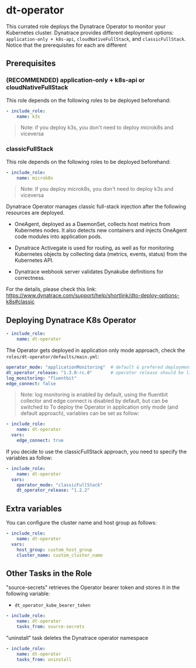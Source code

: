 # dt-operator

This currated role deploys the Dynatrace Operator to monitor your Kubernetes cluster. Dynatrace provides different deployment options: `application-only + k8s-api`, `cloudNativeFullStack`, and `classicFullStack`. Notice that the prerequisites for each are different

## Prerequisites

### (RECOMMENDED) application-only + k8s-api or cloudNativeFullStack

This role depends on the following roles to be deployed beforehand:

```yaml
- include_role:
    name: k3s
```

> Note: if you deploy k3s, you don't need to deploy microk8s and viceversa

### classicFullStack

This role depends on the following roles to be deployed beforehand:
```yaml
- include_role:
    name: microk8s
```

> Note: if you deploy microk8s, you don't need to deploy k3s and viceversa

Dynatrace Operator manages classic full-stack injection after the following resources are deployed.

- OneAgent, deployed as a DaemonSet, collects host metrics from Kubernetes nodes. It also detects new containers and injects OneAgent code modules into application pods.

- Dynatrace Activegate is used for routing, as well as for monitoring Kubernetes objects by collecting data (metrics, events, status) from the Kubernetes API.

- Dynatrace webhook server validates Dynakube definitions for correctness.

For the details, please check this link: https://www.dynatrace.com/support/help/shortlink/dto-deploy-options-k8s#classic


## Deploying Dynatrace K8s Operator

```yaml
- include_role:
    name: dt-operator
```
The Operator gets deployed in application only mode approach, check the `roles/dt-operator/defaults/main.yml`:

```yaml
operator_mode: "applicationMonitoring"  # default & prefered deployment option
dt_operator_release: "1.3.0-rc.0"       # operator release should be linked with the right operator mode
log_monitoring: "fluentbit"
edge_connect: false
```

> Note: log monitoring is enabled by default, using the fluentbit collector and edge connect is disabled by default, but can be switched to 
To deploy the Operator in application only mode (and default approach), variables can be set as follow:

```yaml
- include_role:
    name: dt-operator
  vars:
    edge_connect: true
```

If you decide to use the classicFullStack approach, you need to specify the variables as follow:

```yaml
- include_role:
    name: dt-operator
  vars:
    operator_mode: "classicFullStack"  
    dt_operator_release: "1.2.2"
```

## Extra variables

You can configure the cluster name and host group as follows:

```yaml
- include_role:
    name: dt-operator
  vars:
    host_group: custom_host_group
    cluster_name: custom_cluster_name
```


## Other Tasks in the Role

"source-secrets" retrieves the Operator bearer token and stores it in the following variable:
- `dt_operator_kube_bearer_token`

```yaml
- include_role:
    name: dt-operator
    tasks_from: source-secrets
```

"uninstall" task deletes the Dynatrace operator namespace

```yaml
- include_role:
    name: dt-operator
    tasks_from: uninstall
